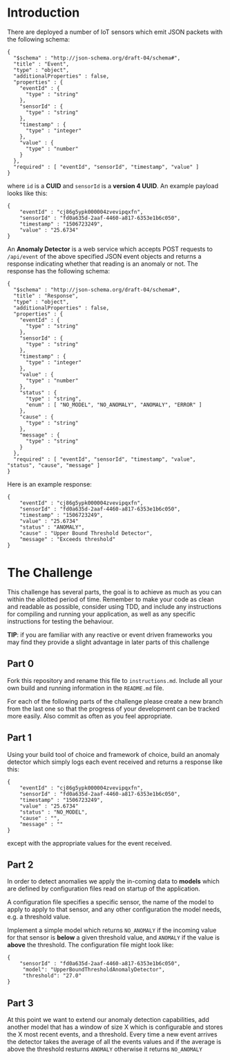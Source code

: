 # Introduction

There are deployed a number of IoT sensors which emit JSON packets with the following schema:

	{
	  "$schema" : "http://json-schema.org/draft-04/schema#",
	  "title" : "Event",
	  "type" : "object",
	  "additionalProperties" : false,
	  "properties" : {
	    "eventId" : {
	      "type" : "string"
	    },
	    "sensorId" : {
	      "type" : "string"
	    },
	    "timestamp" : {
	      "type" : "integer"
	    },
	    "value" : {
	      "type" : "number"
	    }
	  },
	  "required" : [ "eventId", "sensorId", "timestamp", "value" ]
	}

where `id` is a **CUID** and `sensorId` is a **version 4 UUID**. An example payload looks like this:

    {
        "eventId" : "cj86g5ypk000004zvevipqxfn",
        "sensorId" : "fd0a635d-2aaf-4460-a817-6353e1b6c050",
        "timestamp" : "1506723249",
        "value" : "25.6734"
    }

An **Anomaly Detector** is a web service which accepts POST requests to `/api/event` of the above specified JSON event objects and returns a response indicating whether that reading is an anomaly or not. The response has the following schema:

	{
	  "$schema" : "http://json-schema.org/draft-04/schema#",
	  "title" : "Response",
	  "type" : "object",
	  "additionalProperties" : false,
	  "properties" : {
	    "eventId" : {
	      "type" : "string"
	    },
	    "sensorId" : {
	      "type" : "string"
	    },
	    "timestamp" : {
	      "type" : "integer"
	    },
	    "value" : {
	      "type" : "number"
	    },
	    "status" : {
	      "type" : "string",
	      "enum" : [ "NO_MODEL", "NO_ANOMALY", "ANOMALY", "ERROR" ]
	    },
	    "cause" : {
	      "type" : "string"
	    },
	    "message" : {
	      "type" : "string"
	    }
	  },
	  "required" : [ "eventId", "sensorId", "timestamp", "value", "status", "cause", "message" ]
	}

Here is an example response:

    {
        "eventId" : "cj86g5ypk000004zvevipqxfn",
        "sensorId" : "fd0a635d-2aaf-4460-a817-6353e1b6c050",
        "timestamp" : "1506723249",
        "value" : "25.6734"
        "status" : "ANOMALY",
        "cause" : "Upper Bound Threshold Detector",
        "message" : "Exceeds threshold"
    }

# The Challenge

This challenge has several parts, the goal is to achieve as much as you can within the allotted period of time. Remember to make your code as clean and readable as possible, consider using TDD, and include any instructions for compiling and running your application, as well as any specific instructions for testing the behaviour.

**TIP**: if you are familiar with any reactive or event driven frameworks you may find they provide a slight advantage in later parts of this challenge

## Part 0 

Fork this repository and rename this file to `instructions.md`. Include all your own build and running information in the `README.md` file.

For each of the following parts of the challenge please create a new branch from the last one so that the progress of your development can be tracked more easily. Also commit as often as you feel appropriate.

## Part 1

Using your build tool of choice and framework of choice, build an anomaly detector which simply logs each event received and returns a response like this:

    {
        "eventId" : "cj86g5ypk000004zvevipqxfn",
        "sensorId" : "fd0a635d-2aaf-4460-a817-6353e1b6c050",
        "timestamp" : "1506723249",
        "value" : "25.6734"
        "status" : "NO_MODEL",
        "cause" : "",
        "message" : ""
    }

except with the appropriate values for the event received.

## Part 2 

In order to detect anomalies we apply the in-coming data to **models** which are defined by configuration files read on startup of the application.

A configuration file specifies a specific sensor, the name of the model to apply to apply to that sensor, and any other configuration the model needs, e.g. a threshold value.

Implement a simple model which returns `NO_ANOMALY` if the incoming value for that sensor is **below** a given threshold value, and `ANOMALY` if the value is **above** the threshold. The configuration file might look like:

	{
        "sensorId" : "fd0a635d-2aaf-4460-a817-6353e1b6c050",
	     "model": "UpperBoundThresholdAnomalyDetector",
	     "threshold": "27.0"
	}
	
## Part 3

At this point we want to extend our anomaly detection capabilities, add another model that has a window of size X which is configurable and stores the X most recent events, and a threshold. Every time a new event arrives the detector takes the average of all the events values and if the average is above the threshold resturns `ANOMALY` otherwise it returns `NO_ANOMALY`

